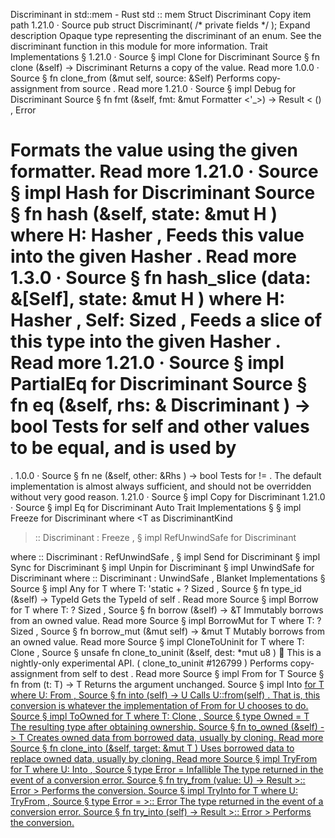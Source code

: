 Discriminant in std::mem - Rust
std
::
mem
Struct
Discriminant
Copy item path
1.21.0
·
Source
pub struct Discriminant<T>(
/* private fields */
);
Expand description
Opaque type representing the discriminant of an enum.
See the
discriminant
function in this module for more information.
Trait Implementations
§
1.21.0
·
Source
§
impl<T>
Clone
for
Discriminant
<T>
Source
§
fn
clone
(&self) ->
Discriminant
<T>
Returns a copy of the value.
Read more
1.0.0
·
Source
§
fn
clone_from
(&mut self, source: &Self)
Performs copy-assignment from
source
.
Read more
1.21.0
·
Source
§
impl<T>
Debug
for
Discriminant
<T>
Source
§
fn
fmt
(&self, fmt: &mut
Formatter
<'_>) ->
Result
<
()
,
Error
>
Formats the value using the given formatter.
Read more
1.21.0
·
Source
§
impl<T>
Hash
for
Discriminant
<T>
Source
§
fn
hash
<H>(&self, state:
&mut H
)
where
    H:
Hasher
,
Feeds this value into the given
Hasher
.
Read more
1.3.0
·
Source
§
fn
hash_slice
<H>(data: &[Self], state:
&mut H
)
where
    H:
Hasher
,
    Self:
Sized
,
Feeds a slice of this type into the given
Hasher
.
Read more
1.21.0
·
Source
§
impl<T>
PartialEq
for
Discriminant
<T>
Source
§
fn
eq
(&self, rhs: &
Discriminant
<T>) ->
bool
Tests for
self
and
other
values to be equal, and is used by
==
.
1.0.0
·
Source
§
fn
ne
(&self, other:
&Rhs
) ->
bool
Tests for
!=
. The default implementation is almost always sufficient,
and should not be overridden without very good reason.
1.21.0
·
Source
§
impl<T>
Copy
for
Discriminant
<T>
1.21.0
·
Source
§
impl<T>
Eq
for
Discriminant
<T>
Auto Trait Implementations
§
§
impl<T>
Freeze
for
Discriminant
<T>
where
    <T as
DiscriminantKind
>::
Discriminant
:
Freeze
,
§
impl<T>
RefUnwindSafe
for
Discriminant
<T>
where
    <T as
DiscriminantKind
>::
Discriminant
:
RefUnwindSafe
,
§
impl<T>
Send
for
Discriminant
<T>
§
impl<T>
Sync
for
Discriminant
<T>
§
impl<T>
Unpin
for
Discriminant
<T>
§
impl<T>
UnwindSafe
for
Discriminant
<T>
where
    <T as
DiscriminantKind
>::
Discriminant
:
UnwindSafe
,
Blanket Implementations
§
Source
§
impl<T>
Any
for T
where
    T: 'static + ?
Sized
,
Source
§
fn
type_id
(&self) ->
TypeId
Gets the
TypeId
of
self
.
Read more
Source
§
impl<T>
Borrow
<T> for T
where
    T: ?
Sized
,
Source
§
fn
borrow
(&self) ->
&T
Immutably borrows from an owned value.
Read more
Source
§
impl<T>
BorrowMut
<T> for T
where
    T: ?
Sized
,
Source
§
fn
borrow_mut
(&mut self) ->
&mut T
Mutably borrows from an owned value.
Read more
Source
§
impl<T>
CloneToUninit
for T
where
    T:
Clone
,
Source
§
unsafe fn
clone_to_uninit
(&self, dest:
*mut
u8
)
🔬
This is a nightly-only experimental API. (
clone_to_uninit
#126799
)
Performs copy-assignment from
self
to
dest
.
Read more
Source
§
impl<T>
From
<T> for T
Source
§
fn
from
(t: T) -> T
Returns the argument unchanged.
Source
§
impl<T, U>
Into
<U> for T
where
    U:
From
<T>,
Source
§
fn
into
(self) -> U
Calls
U::from(self)
.
That is, this conversion is whatever the implementation of
From
<T> for U
chooses to do.
Source
§
impl<T>
ToOwned
for T
where
    T:
Clone
,
Source
§
type
Owned
= T
The resulting type after obtaining ownership.
Source
§
fn
to_owned
(&self) -> T
Creates owned data from borrowed data, usually by cloning.
Read more
Source
§
fn
clone_into
(&self, target:
&mut T
)
Uses borrowed data to replace owned data, usually by cloning.
Read more
Source
§
impl<T, U>
TryFrom
<U> for T
where
    U:
Into
<T>,
Source
§
type
Error
=
Infallible
The type returned in the event of a conversion error.
Source
§
fn
try_from
(value: U) ->
Result
<T, <T as
TryFrom
<U>>::
Error
>
Performs the conversion.
Source
§
impl<T, U>
TryInto
<U> for T
where
    U:
TryFrom
<T>,
Source
§
type
Error
= <U as
TryFrom
<T>>::
Error
The type returned in the event of a conversion error.
Source
§
fn
try_into
(self) ->
Result
<U, <U as
TryFrom
<T>>::
Error
>
Performs the conversion.